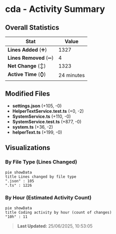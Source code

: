 # cda - Activity Summary 

## Overall Statistics

| Stat                   | Value                                                             |
| ---------------------- | ----------------------------------------------------------------- |
| **Lines Added** (➕)   | 1327                                          |
| **Lines Removed** (➖) | 4                                        |
| **Net Change** (↕)    | 1323                |
| **Active Time** (⌚)   | 24 minutes |


## Modified Files
- **settings.json** (+105, -0)
- **HelperTextService.test.ts** (+0, -2)
- **SystemService.ts** (+110, -0)
- **SystemService.test.ts** (+877, -0)
- **system.ts** (+36, -2)
- **helperText.ts** (+199, -0)

## Visualizations

### By File Type (Lines Changed)

```mermaid
pie showData
title Lines changed by file type
".json" : 105
".ts" : 1226
```

### By Hour (Estimated Activity Count)

```mermaid
pie showData
title Coding activity by hour (count of changes)
"10h" : 11
```


> **Last Updated:** 25/06/2025, 10:53:05
